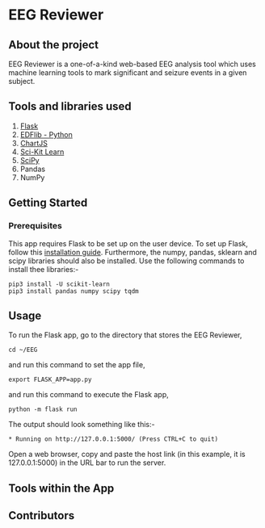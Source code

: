 # EEG Reviewer

## About the project
EEG Reviewer is a one-of-a-kind web-based EEG analysis tool which uses machine learning tools to mark significant and seizure events in a given subject. 

## Tools and libraries used

 1. [Flask](https://flask.palletsprojects.com/en/2.0.x/)
 2. [EDFlib - Python](https://gitlab.com/Teuniz/EDFlib-Python)
 3. [ChartJS](https://www.chartjs.org/)
 4. [Sci-Kit Learn](https://scikit-learn.org/stable/)
 5. [SciPy](https://www.scipy.org/)
 6. Pandas
 7. NumPy
## Getting Started
### Prerequisites
This app requires Flask to be set up on the user device. To set up Flask, follow this [installation guide](https://flask.palletsprojects.com/en/1.1.x/installation/#python-version).
Furthermore, the numpy, pandas, sklearn and scipy libraries should also be installed. Use the following commands to install thee libraries:-

    pip3 install -U scikit-learn
    pip3 install pandas numpy scipy tqdm

## Usage
To run the Flask app, go to the directory that stores the EEG Reviewer,

    cd ~/EEG
   and run this command to set the app file,
   

    export FLASK_APP=app.py
   and run this command to execute the Flask app,
   

    python -m flask run
   The output should look something like this:-
   

    * Running on http://127.0.0.1:5000/ (Press CTRL+C to quit)
   Open a web browser, copy and paste the host link (in this example, it is 127.0.0.1:5000) in the URL bar to run the server.

## Tools within the App
## Contributors
